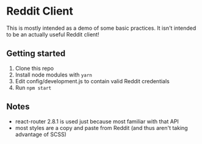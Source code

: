 # Reddit Client

This is mostly intended as a demo of some basic practices. It isn't
intended to be an actually useful Reddit client!

## Getting started

1. Clone this repo
2. Install node modules with `yarn`
3. Edit config/development.js to contain valid Reddit credentials
4. Run `npm start`

## Notes

* react-router 2.8.1 is used just because most familiar with that API
* most styles are a copy and paste from Reddit (and thus aren't taking advantage of SCSS)
